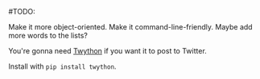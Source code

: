 #TODO:

Make it more object-oriented. Make it command-line-friendly. Maybe add more words to the lists? 

You're gonna need [Twython](https://github.com/ryanmcgrath/twython) if you want it to post to Twitter. 

Install with <code>pip install twython</code>.
